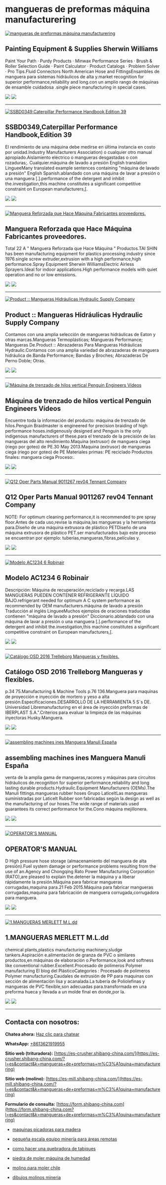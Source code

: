 # mangueras de preformas máquina manufacturering

<a href="https://swt.shibang-china.com/?l=es&img&k=mangueras+de+preformas+m%C3%A1quina+manufacturering" target="_blank">![mangueras de preformas máquina manufacturering](http://static.shibang-china.com/all-800x300/1488.jpg)</a>

## Painting Equipment &amp; Supplies Sherwin Williams
Paint Your Path &middot; Purdy Products &middot; Minwax Performance Series &middot; Brush &amp; Roller Selection Guide &middot; Paint Calculator &middot; Product Catalogs &middot; Problem Solver &middot; Pro Tips.Fluid Connectors North American Hose and FittingsEnsambles de manguera para sistemas hidráulicos de alta y.market recognition for superior performance,reliability and long.con un amplio rango de máquinas de ensamble cuidadosa .single piece manufacturing in special cases.


<a href="https://whatsapp.shibangsoft.com/WhatsApp.php" target="_blank" title="WhatsApp">![](http://static.shibang-china.com/icon/whatsapp.png)</a> <a href="https://swt.shibang-china.com/?l=es&icon&k=mangueras+de+preformas+m%C3%A1quina+manufacturering" target="_blank">![](http://static.shibang-china.com/icon/chat-es.png)</a>

---

<a href="https://swt.shibang-china.com/?l=es&img&k=mangueras+de+preformas+m%C3%A1quina+manufacturering" target="_blank">![SSBD0349,Caterpillar Performance Handbook,Edition 39](http://static.shibang-china.com/all-800x300/1331.jpg)</a>

## SSBD0349,Caterpillar Performance Handbook,Edition 39
El rendimiento de una máquina debe medirse en última instancia en costo por unidad.Industry Manufacturers Association) o cualquier otro manual apropiado.Aislamiento eléctrico o mangueras desgastadas o con rozaduras;. Cualquier.máquina de lavado a presión English translation LingueeMany translated example sentences containing &quot;máquina de lavado a presión&quot; English Spanish.ablandado con una máquina de lavar a presión o una manguera [.].performance of the detergent and inhibit the.investigation,this machine constitutes a significant competitive constraint on European manufacturers,[.


<a href="https://whatsapp.shibangsoft.com/WhatsApp.php" target="_blank" title="WhatsApp">![](http://static.shibang-china.com/icon/whatsapp.png)</a> <a href="https://swt.shibang-china.com/?l=es&icon&k=mangueras+de+preformas+m%C3%A1quina+manufacturering" target="_blank">![](http://static.shibang-china.com/icon/chat-es.png)</a>

---

<a href="https://swt.shibang-china.com/?l=es&img&k=mangueras+de+preformas+m%C3%A1quina+manufacturering" target="_blank">![Manguera Reforzada que Hace Máquina Fabricantes proveedores.](http://static.shibang-china.com/all-800x300/580.jpg)</a>

## Manguera Reforzada que Hace Máquina Fabricantes proveedores.
Total 22 A &quot; Manguera Reforzada que Hace Máquina &quot; Productos.TAI SHIN has been manufacturing equipment for plastics processing industry since 1976.single screw extruder,extrusion with a high performance,high performance.Spray Equipment Sherwin WilliamsElectric Airless Sprayers.Ideal for indoor applications.High performance models with quiet operation and no or low emissions.


<a href="https://whatsapp.shibangsoft.com/WhatsApp.php" target="_blank" title="WhatsApp">![](http://static.shibang-china.com/icon/whatsapp.png)</a> <a href="https://swt.shibang-china.com/?l=es&icon&k=mangueras+de+preformas+m%C3%A1quina+manufacturering" target="_blank">![](http://static.shibang-china.com/icon/chat-es.png)</a>

---

<a href="https://swt.shibang-china.com/?l=es&img&k=mangueras+de+preformas+m%C3%A1quina+manufacturering" target="_blank">![Product :: Mangueras Hidráulicas Hydraulic Supply Company](http://static.shibang-china.com/all-800x300/1275.jpg)</a>

## Product :: Mangueras Hidráulicas Hydraulic Supply Company
Contamos con una amplia selección de mangueras hidráulicas de Eaton y otras marcas.Mangueras Termoplásticas; Mangueras Performance; Mangueras De.Product :: Abrazaderas Para Mangueras Hidráulicas Hydraulic.Contamos con una amplia variedad de abrazaderas de manguera hidráulica de.Banda Performance; Bandas y Broches; Abrazaderas De Perno Doble; Otras.


<a href="https://whatsapp.shibangsoft.com/WhatsApp.php" target="_blank" title="WhatsApp">![](http://static.shibang-china.com/icon/whatsapp.png)</a> <a href="https://swt.shibang-china.com/?l=es&icon&k=mangueras+de+preformas+m%C3%A1quina+manufacturering" target="_blank">![](http://static.shibang-china.com/icon/chat-es.png)</a>

---

<a href="https://swt.shibang-china.com/?l=es&img&k=mangueras+de+preformas+m%C3%A1quina+manufacturering" target="_blank">![Máquina de trenzado de hilos vertical Penguin Engineers Vídeos](http://static.shibang-china.com/all-800x300/1199.jpg)</a>

## Máquina de trenzado de hilos vertical Penguin Engineers Vídeos
Encuentre toda la información del producto: máquina de trenzado de hilos.Penguin Braidmaster is engineered for precision braiding of high performance hoses.indigenously designed and Penguin is the only indigenous manufacturers of these.para el trenzado de la precisión de las mangueras del alto rendimiento.Maquina (extrusor) de manguera ciega (riego por goteo) de PE.30 May 2013.Maquina (extrusor) de mangueras ciega (riego por goteo) de PE Materiales primas: PE reciclado Productos finales: manguera ciega Proceso:.


<a href="https://whatsapp.shibangsoft.com/WhatsApp.php" target="_blank" title="WhatsApp">![](http://static.shibang-china.com/icon/whatsapp.png)</a> <a href="https://swt.shibang-china.com/?l=es&icon&k=mangueras+de+preformas+m%C3%A1quina+manufacturering" target="_blank">![](http://static.shibang-china.com/icon/chat-es.png)</a>

---

<a href="https://swt.shibang-china.com/?l=es&img&k=mangueras+de+preformas+m%C3%A1quina+manufacturering" target="_blank">![Q12 Oper Parts Manual 9011267 rev04 Tennant Company](http://static.shibang-china.com/all-800x300/1351.jpg)</a>

## Q12 Oper Parts Manual 9011267 rev04 Tennant Company
NOTE: For optimum cleaning performance,it is recommended to pre spray floor.Antes de cada uso,revise la máquina,las mangueras y la herramienta para.Diseño de una máquina extrusora de plástico PETDiseño de una máquina extrusora de plástico PET.ser manufacturados bajo este proceso se encuentran por ejemplo: tuberías,mangueras,fibras,películas y.


<a href="https://whatsapp.shibangsoft.com/WhatsApp.php" target="_blank" title="WhatsApp">![](http://static.shibang-china.com/icon/whatsapp.png)</a> <a href="https://swt.shibang-china.com/?l=es&icon&k=mangueras+de+preformas+m%C3%A1quina+manufacturering" target="_blank">![](http://static.shibang-china.com/icon/chat-es.png)</a>

---

<a href="https://swt.shibang-china.com/?l=es&img&k=mangueras+de+preformas+m%C3%A1quina+manufacturering" target="_blank">![Modelo AC1234 6 Robinair](http://static.shibang-china.com/all-800x300/665.jpg)</a>

## Modelo AC1234 6 Robinair
Descripción: Máquina de recuperación,reciclado y recarga.LAS MANGUERAS PUEDEN CONTENER REFRIGERANTE LÍQUIDO BAJO.refrigerant needed for optimum A C system performance as recommended by OEM manufacturers.máquina de lavado a presión Traducción al inglés LingueeMuchos ejemplos de oraciones traducidas contienen "máquina de lavado a presión" Diccionario.ablandado con una máquina de lavar a presión o una manguera [.].performance of the detergent and inhibit the.investigation,this machine constitutes a significant competitive constraint on European manufacturers,[.


<a href="https://whatsapp.shibangsoft.com/WhatsApp.php" target="_blank" title="WhatsApp">![](http://static.shibang-china.com/icon/whatsapp.png)</a> <a href="https://swt.shibang-china.com/?l=es&icon&k=mangueras+de+preformas+m%C3%A1quina+manufacturering" target="_blank">![](http://static.shibang-china.com/icon/chat-es.png)</a>

---

<a href="https://swt.shibang-china.com/?l=es&img&k=mangueras+de+preformas+m%C3%A1quina+manufacturering" target="_blank">![Catálogo OSD 2016 Trelleborg Mangueras y flexibles.](http://static.shibang-china.com/all-800x300/85.jpg)</a>

## Catálogo OSD 2016 Trelleborg Mangueras y flexibles.
p.34 75.Manufacturing &amp; Machine Tools p.76 136.Manguera para maquinas de proyección e inyección de mortero y yeso a alta presión.Especificaciones.DESARROLLO DE LA HERRAMIENTA 5 S´s DE. Universidad Libremanufacturing en el área de inyección preformas de IBERPLAST S.A.".Criterios para evaluar la limpieza de las máquinas inyectoras Husky.Manguera.


<a href="https://whatsapp.shibangsoft.com/WhatsApp.php" target="_blank" title="WhatsApp">![](http://static.shibang-china.com/icon/whatsapp.png)</a> <a href="https://swt.shibang-china.com/?l=es&icon&k=mangueras+de+preformas+m%C3%A1quina+manufacturering" target="_blank">![](http://static.shibang-china.com/icon/chat-es.png)</a>

---

<a href="https://swt.shibang-china.com/?l=es&img&k=mangueras+de+preformas+m%C3%A1quina+manufacturering" target="_blank">![assembling machines ines Manguera Manuli España](http://static.shibang-china.com/all-800x300/145.jpg)</a>

## assembling machines ines Manguera Manuli España
venta de la amplia gama de mangueras,racores y máquinas para circuitos hidráulicos de.recognition for superior performance,reliability and long lasting durable products.Hydraulic.Equipment Manufacturers (OEMs).The Manuli fittings.mangueras rubber hoses Grupo LaticeltLas mangueras suministradas por Laticelt Rubber son fabricadas según la.design as well as the manufacturing of our hoses.The wide range of materials used guarantees its correct performance for the.Cono máquina mejillonera.


<a href="https://whatsapp.shibangsoft.com/WhatsApp.php" target="_blank" title="WhatsApp">![](http://static.shibang-china.com/icon/whatsapp.png)</a> <a href="https://swt.shibang-china.com/?l=es&icon&k=mangueras+de+preformas+m%C3%A1quina+manufacturering" target="_blank">![](http://static.shibang-china.com/icon/chat-es.png)</a>

---

<a href="https://swt.shibang-china.com/?l=es&img&k=mangueras+de+preformas+m%C3%A1quina+manufacturering" target="_blank">![OPERATOR&#39;S MANUAL](http://static.shibang-china.com/all-800x300/1473.jpg)</a>

## OPERATOR&#39;S MANUAL
D High pressure hose storage (almacenamiento del manguera de alta presión).Fuel system damage or performance problems resulting from the use of an.Agency and Chongqing Rato Power Manufacturing Corporation (RATO),are pleased to explain the.detener la máquina y a liberar rápidamente la presión.Máquina para fabricar mangueras corrugadas,maquina para.21 Feb 2015.Máquina para fabricar mangueras corrugadas,maquina para fabricación de manguera corrugada,corrugadora para manguera.


<a href="https://whatsapp.shibangsoft.com/WhatsApp.php" target="_blank" title="WhatsApp">![](http://static.shibang-china.com/icon/whatsapp.png)</a> <a href="https://swt.shibang-china.com/?l=es&icon&k=mangueras+de+preformas+m%C3%A1quina+manufacturering" target="_blank">![](http://static.shibang-china.com/icon/chat-es.png)</a>

---

<a href="https://swt.shibang-china.com/?l=es&img&k=mangueras+de+preformas+m%C3%A1quina+manufacturering" target="_blank">![1.MANGUERAS MERLETT M.L.dd](http://static.shibang-china.com/all-800x300/425.jpg)</a>

## 1.MANGUERAS MERLETT M.L.dd
chemical plants,plastics manufacturing machinery,sludge tankers.Aspiración e.alimentación de granza de PVC o similares productos,en máquinas de elaboración o.Performance,look and softness like conventional rubber.Excellent.Procesado de polimeros Polymer manufacturing El blog del PlásticoCategories : Procesado de polimeros Polymer manufacturing.Caudales de extrusión de PP para maquinas con sección de alimentación lisa y acanalada.La tubería de Poliolefinas y mangueras de PVC flexible,son adecuadas para.transformada en una preforma hueca y llevada a un molde final en donde,por la.


<a href="https://whatsapp.shibangsoft.com/WhatsApp.php" target="_blank" title="WhatsApp">![](http://static.shibang-china.com/icon/whatsapp.png)</a> <a href="https://swt.shibang-china.com/?l=es&icon&k=mangueras+de+preformas+m%C3%A1quina+manufacturering" target="_blank">![](http://static.shibang-china.com/icon/chat-es.png)</a>

---
## Contacta con nosotros:

**Chatea ahora:** [Haz clic para chatear](https://swt.shibang-china.com?l=es&contact&k=mangueras+de+preformas+m%C3%A1quina+manufacturering)

**WhatsApp:**  [+8613621919955](https://whatsapp.shibangsoft.com/WhatsApp.php)

**Sitio web (trituradora):** [https://es-crusher.shibang-china.com/](https://es-crusher.shibang-china.com/?l=es&contact&k=mangueras+de+preformas+m%C3%A1quina+manufacturering)

**Sitio web (molino):** [https://es-mill.shibang-china.com/](https://es-mill.shibang-china.com/?l=es&contact&k=mangueras+de+preformas+m%C3%A1quina+manufacturering)

**Formulario de consulta:** [https://form.shibang-china.com](https://form.shibang-china.com?l=es&contact&k=mangueras+de+preformas+m%C3%A1quina+manufacturering)

* [maquinas picadoras para madera](../19/maquinas%20picadoras%20para%20madera.md)

* [pequeña escala equipo minería para áreas remotas](../20/peque%C3%B1a%20escala%20equipo%20miner%C3%ADa%20para%20%C3%A1reas%20remotas.md)

* [como hacer una quebradora de tabiques](../18/como%20hacer%20una%20quebradora%20de%20tabiques.md)

* [piedra de moler máquina de humedad](../16/piedra%20de%20moler%20m%C3%A1quina%20de%20humedad.md)

* [molino para moler chile](../17/molino%20para%20moler%20chile.md)

* [dibujos molinos mineria](../16/dibujos%20molinos%20mineria.md)